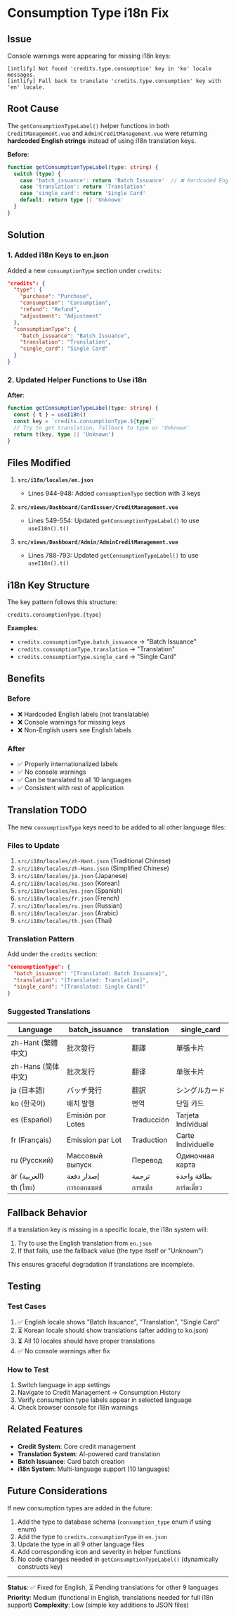 # Consumption Type i18n Fix

## Issue
Console warnings were appearing for missing i18n keys:
```
[intlify] Not found 'credits.type.consumption' key in 'ko' locale messages.
[intlify] Fall back to translate 'credits.type.consumption' key with 'en' locale.
```

## Root Cause
The `getConsumptionTypeLabel()` helper functions in both `CreditManagement.vue` and `AdminCreditManagement.vue` were returning **hardcoded English strings** instead of using i18n translation keys.

**Before**:
```typescript
function getConsumptionTypeLabel(type: string) {
  switch (type) {
    case 'batch_issuance': return 'Batch Issuance'  // ❌ Hardcoded English
    case 'translation': return 'Translation'
    case 'single_card': return 'Single Card'
    default: return type || 'Unknown'
  }
}
```

## Solution

### 1. Added i18n Keys to en.json
Added a new `consumptionType` section under `credits`:

```json
"credits": {
  "type": {
    "purchase": "Purchase",
    "consumption": "Consumption",
    "refund": "Refund",
    "adjustment": "Adjustment"
  },
  "consumptionType": {
    "batch_issuance": "Batch Issuance",
    "translation": "Translation",
    "single_card": "Single Card"
  }
}
```

### 2. Updated Helper Functions to Use i18n
**After**:
```typescript
function getConsumptionTypeLabel(type: string) {
  const { t } = useI18n()
  const key = `credits.consumptionType.${type}`
  // Try to get translation, fallback to type or 'Unknown'
  return t(key, type || 'Unknown')
}
```

## Files Modified

1. **`src/i18n/locales/en.json`**
   - Lines 944-948: Added `consumptionType` section with 3 keys

2. **`src/views/Dashboard/CardIssuer/CreditManagement.vue`**
   - Lines 549-554: Updated `getConsumptionTypeLabel()` to use `useI18n().t()`

3. **`src/views/Dashboard/Admin/AdminCreditManagement.vue`**
   - Lines 788-793: Updated `getConsumptionTypeLabel()` to use `useI18n().t()`

## i18n Key Structure

The key pattern follows this structure:
```
credits.consumptionType.{type}
```

**Examples**:
- `credits.consumptionType.batch_issuance` → "Batch Issuance"
- `credits.consumptionType.translation` → "Translation"
- `credits.consumptionType.single_card` → "Single Card"

## Benefits

### Before
- ❌ Hardcoded English labels (not translatable)
- ❌ Console warnings for missing keys
- ❌ Non-English users see English labels

### After
- ✅ Properly internationalized labels
- ✅ No console warnings
- ✅ Can be translated to all 10 languages
- ✅ Consistent with rest of application

## Translation TODO

The new `consumptionType` keys need to be added to all other language files:

### Files to Update
1. `src/i18n/locales/zh-Hant.json` (Traditional Chinese)
2. `src/i18n/locales/zh-Hans.json` (Simplified Chinese)
3. `src/i18n/locales/ja.json` (Japanese)
4. `src/i18n/locales/ko.json` (Korean)
5. `src/i18n/locales/es.json` (Spanish)
6. `src/i18n/locales/fr.json` (French)
7. `src/i18n/locales/ru.json` (Russian)
8. `src/i18n/locales/ar.json` (Arabic)
9. `src/i18n/locales/th.json` (Thai)

### Translation Pattern
Add under the `credits` section:

```json
"consumptionType": {
  "batch_issuance": "[Translated: Batch Issuance]",
  "translation": "[Translated: Translation]",
  "single_card": "[Translated: Single Card]"
}
```

### Suggested Translations

| Language | batch_issuance | translation | single_card |
|----------|----------------|-------------|-------------|
| zh-Hant (繁體中文) | 批次發行 | 翻譯 | 單張卡片 |
| zh-Hans (简体中文) | 批次发行 | 翻译 | 单张卡片 |
| ja (日本語) | バッチ発行 | 翻訳 | シングルカード |
| ko (한국어) | 배치 발행 | 번역 | 단일 카드 |
| es (Español) | Emisión por Lotes | Traducción | Tarjeta Individual |
| fr (Français) | Émission par Lot | Traduction | Carte Individuelle |
| ru (Русский) | Массовый выпуск | Перевод | Одиночная карта |
| ar (العربية) | إصدار دفعة | ترجمة | بطاقة واحدة |
| th (ไทย) | การออกแบตช์ | การแปล | การ์ดเดี่ยว |

## Fallback Behavior

If a translation key is missing in a specific locale, the i18n system will:
1. Try to use the English translation from `en.json`
2. If that fails, use the fallback value (the type itself or "Unknown")

This ensures graceful degradation if translations are incomplete.

## Testing

### Test Cases
1. ✅ English locale shows "Batch Issuance", "Translation", "Single Card"
2. ⏳ Korean locale should show translations (after adding to ko.json)
3. ⏳ All 10 locales should have proper translations
4. ✅ No console warnings after fix

### How to Test
1. Switch language in app settings
2. Navigate to Credit Management → Consumption History
3. Verify consumption type labels appear in selected language
4. Check browser console for i18n warnings

## Related Features
- **Credit System**: Core credit management
- **Translation System**: AI-powered card translation
- **Batch Issuance**: Card batch creation
- **i18n System**: Multi-language support (10 languages)

## Future Considerations

If new consumption types are added in the future:
1. Add the type to database schema (`consumption_type` enum if using enum)
2. Add the type to `credits.consumptionType` in `en.json`
3. Update the type in all 9 other language files
4. Add corresponding icon and severity in helper functions
5. No code changes needed in `getConsumptionTypeLabel()` (dynamically constructs key)

---

**Status**: ✅ Fixed for English, ⏳ Pending translations for other 9 languages
**Priority**: Medium (functional in English, translations needed for full i18n support)
**Complexity**: Low (simple key additions to JSON files)

